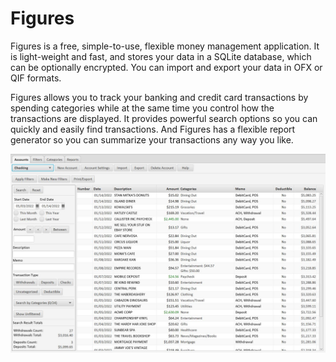 # Figures
Figures is a free, simple-to-use, flexible money management application.  It is light-weight and fast, and stores your data in a SQLite database, which can be optionally encrypted.  You can import and export your data in OFX or QIF formats. 

Figures allows you to track your banking and credit card transactions by spending categories while at the same time you control how the transactions are displayed.  It provides powerful search options so you can quickly and easily find transactions.  And Figures has a flexible report generator so you can summarize your transactions any way you like.


![alt text](https://github.com/pjacobsma/Figures/blob/main/Accounts.JPG?raw=true)
